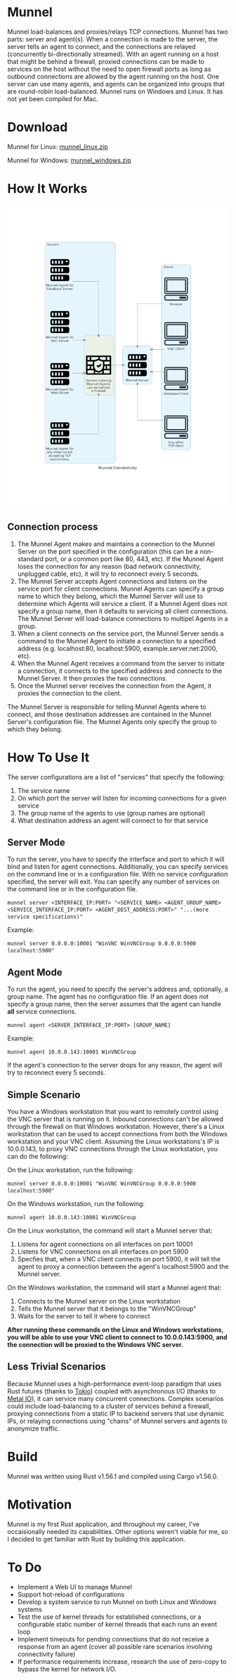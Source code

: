 # Munnel
Munnel load-balances and proxies/relays TCP connections. Munnel has two parts: server and agent(s). When a connection is made to the server, the server tells an agent to connect, and the connections are relayed (concurrently bi-directionally streamed). With an agent running on a host that might be behind a firewall, proxied connections can be made to services on the host without the need to open firewall ports as long as outbound connections are allowed by the agent running on the host. One server can use many agents, and agents can be organized into groups that are round-robin load-balanced. Munnel runs on Windows and Linux. It has not yet been compiled for Mac.
# Download
Munnel for Linux: [munnel_linux.zip](assets/release/munnel_linux.zip)

Munnel for Windows: [munnel_windows.zip](assets/release/munnel_windows.zip)
# How It Works
![Munnel Network Diagram](diagrams/munnel_connectivity.png)

## Connection process
1. The Munnel Agent makes and maintains a connection to the Munnel Server on the port specified in the configuration (this can be a non-standard port, or a common port like 80, 443, etc). If the Munnel Agent loses the connection for any reason (bad network connectivity, unplugged cable, etc), it will try to reconnect every 5 seconds.
2. The Munnel Server accepts Agent connections and listens on the service port for client connections. Munnel Agents can specify a group name to which they belong, which the Munnel Server will use to determine which Agents will service a client. If a Munnel Agent does not specify a group name, then it defaults to servicing all client connections. The Munnel Server will load-balance connections to multipel Agents in a group.
3. When a client connects on the service port, the Munnel Server sends a command to the Munnel Agent to initiate a connection to a specified address (e.g. localhost:80, localhost:5900, example.server.net:2000, etc). 
4. When the Munnel Agent receives a command from the server to initiate a connection, it connects to the specified address and connects to the Munnel Server. It then proxies the two connections.
5. Once the Munnel server receives the connection from the Agent, it proxies the connection to the client.

The Munnel Server is responsible for telling Munnel Agents where to connect, and those destination addresses are contained in the Munnel Server's configuration file. The Munnel Agents only specify the group to which they belong.

# How To Use It
The server configurations are a list of "services" that specify the following:
1. The service name
2. On which port the server will listen for incoming connections for a given service
3. The group name of the agents to use (group names are optional)
4. What destination address an agent will connect to for that service

## Server Mode
To run the server, you have to specify the interface and port to which it will bind and listen for agent connections. Additionally, you can specify services on the command line or in a configuration file. With no service configuration specified, the server will exit. You can specify any number of services on the command line or in the configuration file.
```shell
munnel server <INTERFACE_IP:PORT> "<SERVICE_NAME> <AGENT_GROUP_NAME> <SERVICE_INTERFACE_IP:PORT> <AGENT_DEST_ADDRESS:PORT>" "...(more service specifications)"
```
Example:
```shell
munnel server 0.0.0.0:10001 "WinVNC WinVNCGroup 0.0.0.0:5900 localhost:5900"
```

## Agent Mode
To run the agent, you need to specify the server's address and, optionally, a group name. The agent has no configuration file. 
If an agent does not specify a group name, then the server assumes that the agent can handle **all** service connections.
```shell
munnel agent <SERVER_INTERFACE_IP:PORT> [GROUP_NAME]
```
Example:
```shell
munnel agent 10.0.0.143:10001 WinVNCGroup
```
If the agent's connection to the server drops for any reason, the agent will try to reconnect every 5 seconds.
## Simple Scenario
You have a Windows workstation that you want to remotely control using the VNC server that is running on it. Inbound connections can't be allowed through the firewall on that Windows workstation. However, there's a Linux workstation that can be used to accept connections from both the Windows workstation and your VNC client. Assuming the Linux workstations's IP is 10.0.0.143, to proxy VNC connections through the Linux workstation, you can do the following:

On the Linux workstation, run the following:
```shell
munnel server 0.0.0.0:10001 "WinVNC WinVNCGroup 0.0.0.0:5900 localhost:5900"
```
On the Windows workstation, run the following:
```shell
munnel agent 10.0.0.143:10001 WinVNCGroup
```

On the Linux workstation, the command will start a Munnel server that:
1. Listens for agent connections on all interfaces on port 10001
2. Listens for VNC connections on all interfaces on port 5900
3. Specfies that, when a VNC client connects on port 5900, it will tell the agent to proxy a connection between the agent's localhost:5900 and the Munnel server.

On the Windows workstation, the command will start a Munnel agent that:
1. Connects to the Munnel server on the Linux workstation
2. Tells the Munnel server that it belongs to the "WinVNCGroup"
3. Waits for the server to tell it where to connect 

**After running these commands on the Linux and Windows workstations, you will be able to use your VNC client to connect to 10.0.0.143:5900, and the connection will be proxied to the Windows VNC server.**

## Less Trivial Scenarios
Because Munnel uses a high-performance event-loop paradigm that uses Rust futures  (thanks to [Tokio](https://github.com/tokio-rs/tokio)) coupled with asynchronous I/O (thanks to [Metal IO](https://github.com/tokio-rs/mio)), it can service many concurrent connections. Complex scenarios could include load-balancing to a cluster of services behind a firewall, proxying connections from a static IP to backend servers that use dynamic IPs, or relaying connections using "chains" of Munnel servers and agents to anonymize traffic.
# Build
Munnel was written using Rust v1.56.1 and compiled using Cargo v1.56.0.
# Motivation
Munnel is my first Rust application, and throughout my career, I've occaisionally needed its capabilities. Other options weren't viable for me, so I decided to get familiar with Rust by building this application.
# To Do
- Implement a Web UI to manage Munnel
- Support hot-reload of configurations
- Develop a system service to run Munnel on both Linux and Windows systems
- Test the use of kernel threads for established connections, or a configurable static number of kernel threads that each runs an event loop
- Implement timeouts for pending connections that do not receive a response from an agent (cover all possible rare scenarios involving connectivity failure)
- If performance requirements increase, research the use of zero-copy to bypass the kernel for network I/O.
